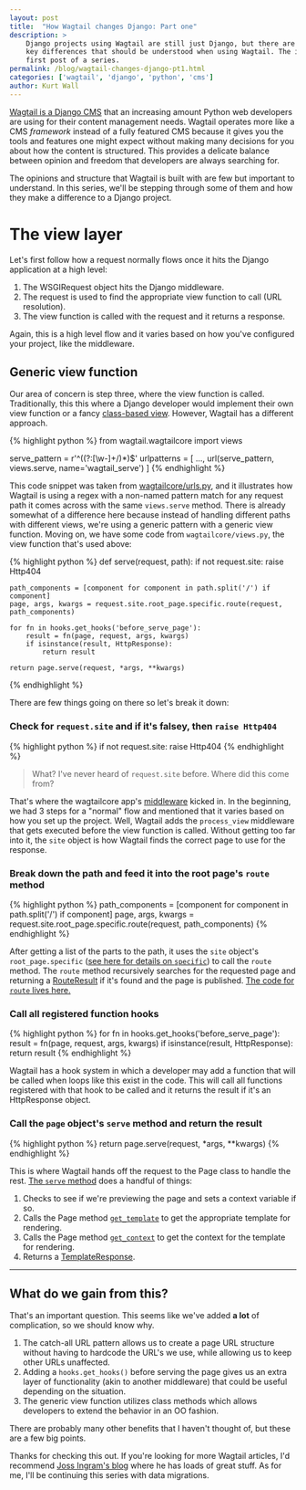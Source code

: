 ```yaml
---
layout: post
title:  "How Wagtail changes Django: Part one"
description: >
    Django projects using Wagtail are still just Django, but there are a few
    key differences that should be understood when using Wagtail. The is the
    first post of a series.
permalink: /blog/wagtail-changes-django-pt1.html
categories: ['wagtail', 'django', 'python', 'cms']
author: Kurt Wall
---
```


[Wagtail is a Django CMS](https://wagtail.io/) that an increasing amount Python web developers are using for their content management needs. Wagtail operates more like a CMS _framework_ instead of a fully featured CMS because it gives you the tools and features one might expect without making many decisions for you about how the content is structured. This provides a delicate balance between opinion and freedom that developers are always searching for.

The opinions and structure that Wagtail is built with are few but important to understand. In this series, we'll be stepping through some of them and how they make a difference to a Django project.

# The view layer

Let's first follow how a request normally flows once it hits the Django application at a high level:

1. The WSGIRequest object hits the Django middleware.
2. The request is used to find the appropriate view function to call (URL resolution).
3. The view function is called with the request and it returns a response.

Again, this is a high level flow and it varies based on how you've configured your project, like the middleware.

## Generic view function
Our area of concern is step three, where the view function is called. Traditionally, this this where a Django developer would implement their own view function or a fancy [class-based view](https://docs.djangoproject.com/en/1.10/topics/class-based-views/). However, Wagtail has a different approach.

{% highlight python %}
from wagtail.wagtailcore import views

serve_pattern = r'^((?:[\w\-]+/)*)$'
urlpatterns = [
	...,
	url(serve_pattern, views.serve, name='wagtail_serve')
]
{% endhighlight %}

This code snippet was taken from [wagtailcore/urls.py](https://github.com/torchbox/wagtail/blob/v1.6.3/wagtail/wagtailcore/urls.py), and it illustrates how Wagtail is using a regex with a non-named pattern match for any request path it comes across with the same `views.serve` method. There is already somewhat of a difference here because instead of handling different paths with different views, we're using a generic pattern with a generic view function. Moving on, we have some code from `wagtailcore/views.py`, the view function that's used above:

{% highlight python %}
def serve(request, path):
    if not request.site:
        raise Http404

    path_components = [component for component in path.split('/') if component]
    page, args, kwargs = request.site.root_page.specific.route(request, path_components)

    for fn in hooks.get_hooks('before_serve_page'):
        result = fn(page, request, args, kwargs)
        if isinstance(result, HttpResponse):
            return result

    return page.serve(request, *args, **kwargs)
{% endhighlight %}

There are few things going on there so let's break it down:

### Check for `request.site` and if it's falsey, then `raise Http404`

{% highlight python %}
if not request.site:
	raise Http404
{% endhighlight %}


> What? I've never heard of `request.site` before. Where did this come from?


That's where the wagtailcore app's [middleware](https://github.com/torchbox/wagtail/blob/v1.6.3/wagtail/wagtailcore/middleware.py) kicked in. In the beginning, we had 3 steps for a "normal" flow and mentioned that it varies based on how you set up the project. Well, Wagtail adds the `process_view` middleware that gets executed before the view function is called. Without getting too far into it, the `site` object is how Wagtail finds the correct page to use for the response.

### Break down the path and feed it into the root page's `route` method

{% highlight python %}
path_components = [component for component in path.split('/') if component]
page, args, kwargs = request.site.root_page.specific.route(request, path_components)
{% endhighlight %}

After getting a list of the parts to the path, it uses the `site` object's `root_page.specific` ([see here for details on `specific`](http://docs.wagtail.io/en/v1.6.3/reference/pages/model_reference.html#wagtail.wagtailcore.models.Page.specific)) to call the `route` method. The `route` method recursively searches for the requested page and returning a [RouteResult](https://github.com/torchbox/wagtail/blob/v1.6.3/wagtail/wagtailcore/url_routing.py) if it's found and the page is published. [The code for `route` lives here.](https://github.com/torchbox/wagtail/blob/v1.6.3/wagtail/wagtailcore/models.py#L657)

### Call all registered function hooks

{% highlight python %}
for fn in hooks.get_hooks('before_serve_page'):
	result = fn(page, request, args, kwargs)
	if isinstance(result, HttpResponse):
		return result
{% endhighlight %}

Wagtail has a hook system in which a developer may add a function that will be called when loops like this exist in the code. This will call all functions registered with that hook to be called and it returns the result if it's an HttpResponse object.

### Call the `page` object's `serve` method and return the result

{% highlight python %}
return page.serve(request, *args, **kwargs)
{% endhighlight %}

This is where Wagtail hands off the request to the Page class to handle the rest. [The `serve` method](https://github.com/torchbox/wagtail/blob/v1.6.3/wagtail/wagtailcore/models.py#L758) does a handful of things:

1. Checks to see if we're previewing the page and sets a context variable if so.
2. Calls the Page method [`get_template`](https://github.com/torchbox/wagtail/blob/v1.6.3/wagtail/wagtailcore/models.py#L752) to get the appropriate template for rendering.
3. Calls the Page method [`get_context`](https://github.com/torchbox/wagtail/blob/v1.6.3/wagtail/wagtailcore/models.py#L745) to get the context for the template for rendering.
4. Returns a [TemplateResponse](https://docs.djangoproject.com/en/1.10/ref/template-response/#templateresponse-objects).

---

## What do we gain from this?

That's an important question. This seems like we've added **a lot** of complication, so we should know why.

1. The catch-all URL pattern allows us to create a page URL structure without having to hardcode the URL's we use, while allowing us to keep other URLs unaffected.
2. Adding a `hooks.get_hooks()` before serving the page gives us an extra layer of functionality (akin to another middleware) that could be useful depending on the situation.
3. The generic view function utilizes class methods which allows developers to extend the behavior in an OO fashion. 

There are probably many other benefits that I haven't thought of, but these are a few big points.

Thanks for checking this out. If you're looking for more Wagtail articles, I'd recommend [Joss Ingram's blog](https://jossingram.wordpress.com/category/wagtail-2/) where he has loads of great stuff. As for me, I'll be continuing this series with data migrations.
